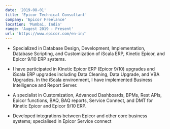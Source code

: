 ```yaml
---
date: '2019-08-01'
title: 'Epicor Technical Consultant'
company: 'Epicor Freelance'
location: 'Mumbai, India'
range: 'Augest 2019 - Present'
url: 'https://www.epicor.com/en-in/'
---
```


- Specialized in Database Design, Development, Implementation, Database Scripting, and Customization of iScala ERP, Kinetic Epicor, and Epicor 9/10 ERP systems.

- I have participated in Kinetic Epicor ERP (Epicor 9/10) upgrades and iScala ERP upgrades including Data Cleaning, Data Upgrade, and VBA Upgrades. In the iScala environment, I have implemented Business Intelligence and Report Server.

- A specialist in Customization, Advanced Dashboards, BPMs, Rest APIs, Epicor functions, BAQ, BAQ reports, Service Connect, and DMT for Kinetic Epicor and Epicor 9/10 ERP.

- Developed integrations between Epicor and other core business systems; specialised in Epicor Service connect
